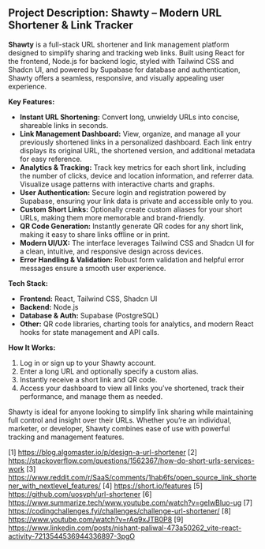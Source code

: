 ## Project Description: Shawty – Modern URL Shortener & Link Tracker

**Shawty** is a full-stack URL shortener and link management platform designed to simplify sharing and tracking web links. Built using React for the frontend, Node.js for backend logic, styled with Tailwind CSS and Shadcn UI, and powered by Supabase for database and authentication, Shawty offers a seamless, responsive, and visually appealing user experience.

**Key Features:**

- **Instant URL Shortening:** Convert long, unwieldy URLs into concise, shareable links in seconds.
- **Link Management Dashboard:** View, organize, and manage all your previously shortened links in a personalized dashboard. Each link entry displays its original URL, the shortened version, and additional metadata for easy reference.
- **Analytics & Tracking:** Track key metrics for each short link, including the number of clicks, device and location information, and referrer data. Visualize usage patterns with interactive charts and graphs.
- **User Authentication:** Secure login and registration powered by Supabase, ensuring your link data is private and accessible only to you.
- **Custom Short Links:** Optionally create custom aliases for your short URLs, making them more memorable and brand-friendly.
- **QR Code Generation:** Instantly generate QR codes for any short link, making it easy to share links offline or in print.
- **Modern UI/UX:** The interface leverages Tailwind CSS and Shadcn UI for a clean, intuitive, and responsive design across devices.
- **Error Handling & Validation:** Robust form validation and helpful error messages ensure a smooth user experience.

**Tech Stack:**
- **Frontend:** React, Tailwind CSS, Shadcn UI
- **Backend:** Node.js
- **Database & Auth:** Supabase (PostgreSQL)
- **Other:** QR code libraries, charting tools for analytics, and modern React hooks for state management and API calls.

**How It Works:**
1. Log in or sign up to your Shawty account.
2. Enter a long URL and optionally specify a custom alias.
3. Instantly receive a short link and QR code.
4. Access your dashboard to view all links you’ve shortened, track their performance, and manage them as needed.

Shawty is ideal for anyone looking to simplify link sharing while maintaining full control and insight over their URLs. Whether you’re an individual, marketer, or developer, Shawty combines ease of use with powerful tracking and management features.

[1] https://blog.algomaster.io/p/design-a-url-shortener
[2] https://stackoverflow.com/questions/1562367/how-do-short-urls-services-work
[3] https://www.reddit.com/r/SaaS/comments/1hab6fs/open_source_link_shortener_with_nextlevel_features/
[4] https://short.io/features
[5] https://github.com/uosyph/url-shortener
[6] https://www.summarize.tech/www.youtube.com/watch?v=geIwBIuo-ug
[7] https://codingchallenges.fyi/challenges/challenge-url-shortener/
[8] https://www.youtube.com/watch?v=rAq9xJTB0P8
[9] https://www.linkedin.com/posts/nishant-paliwal-473a50262_vite-react-activity-7213544536944336897-3pgO
